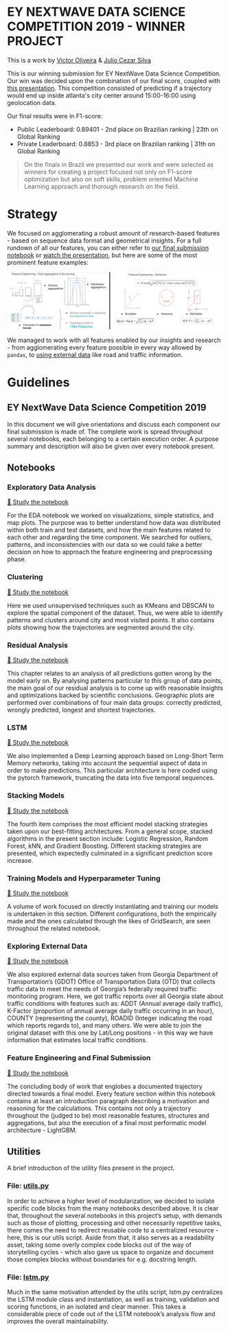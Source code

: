 # EY NEXTWAVE DATA SCIENCE COMPETITION 2019 - WINNER PROJECT

This is a work by [Victor Oliveira](https://www.linkedin.com/in/victor-oliveira-b0634449/) & [Julio Cezar Silva](https://www.linkedin.com/in/julio-cms/)

 This is our winning submission for EY NextWave Data Science Competition. Our win was decided upon the combination of our final score, coupled with [this presentation](LINK). This competition consisted of predicting if a trajectory would end up inside atlanta's city center around 15:00-16:00 using geolocation data.

Our final results were in F1-score:

- Public Leaderboard: 0.89401 - 2nd place on Brazilian ranking | 23th on Global Ranking
- Private Leaderboard: 0.8853 - 3rd place on Brazilian ranking | 31th on Global Ranking

> On the finals in Brazil we presented our work and were selected as winners for creating a project focused not only on F1-score optimization but also on soft skills, problem oriented Machine Learning approach and thorough research on the field.

# Strategy
We focused on agglomerating a robust amount of research-based features - based on sequence data format and geometrical insights. For a full rundown of all our features, you can either refer to [our final submission notebook](./notebooks/08_final_submission.ipynb) or [watch the presentation](LINK), but here are some of the most prominent feature examples:

![Sequence format and distances](./reports/figures/formatting_and_sequences.PNG)

We managed to work with all features enabled by our insights and research - from agglomerating every feature possible in every way allowed by `pandas`, to [using external data](LINK) like road and traffic information.

# Guidelines
## EY NextWave Data Science Competition 2019

In this document we will give orientations and discuss each component our final submission is made of. The complete work is spread throughout several notebooks, each belonging to a certain execution order. A purpose summary and description will also be given over every notebook present.

## Notebooks

### Exploratory Data Analysis

[🔗 Study the notebook](./notebooks/01_extensive_exploratory_data_analysis.ipynb)

For the EDA notebook we worked on visualizations, simple statistics, and map plots. The purpose was to better understand how data was distributed within both train and test datasets, and how the main features related to each other and regarding the time component. We searched for outliers, patterns, and inconsistencies with our data so we could take a better decision on how to approach the feature engineering and preprocessing phase.

### Clustering

[🔗 Study the notebook](./notebooks/02_clustering.ipynb)

Here we used unsupervised techniques such as KMeans and DBSCAN to explore the spatial component of the dataset. Thus, we were able to identify patterns and clusters around city and most visited points. It also contains plots showing how the trajectories are segmented around the city.

### Residual Analysis

[🔗 Study the notebook](./notebooks/03_residual_learning.ipynb)

This chapter relates to an analysis of all predictions gotten wrong by the model early on. By analysing patterns particular to this group of data points, the main goal of our residual analysis is to come up with reasonable insights and optimizations backed by scientific conclusions. Geographic plots are performed over combinations of four main data groups: correctly predicted, wrongly predicted, longest and shortest trajectories.
 
### LSTM

[🔗 Study the notebook](./notebooks/04_lstm.ipynb)

We also implemented a Deep Learning approach based on Long-Short Term Memory networks, taking into account the sequential aspect of data in order to make predictions. This particular architecture is here coded using the pytorch framework, truncating the data into five temporal sequences.

### Stacking Models

[🔗 Study the notebook](./notebooks/05_stacking_ensembling_voting_techniques.ipynb)

The fourth item comprises the most efficient model stacking strategies taken upon our best-fitting architectures. From a general scope, stacked algorithms in the present section include: Logistic Regression, Random Forest, kNN, and Gradient Boosting. Different stacking strategies are presented, which expectedly culminated in a significant prediction score increase.

### Training Models and Hyperparameter Tuning

[🔗 Study the notebook](./notebooks/06_training_classification_models.ipynb)

A volume of work focused on directly instantiating and training our models is undertaken in this section. Different configurations, both the empirically made and the ones calculated through the likes of GridSearch, are seen throughout the related notebook.

### Exploring External Data

[🔗 Study the notebook](./notebooks/07_exploring_external_data.ipynb)

We also explored external data sources taken from Georgia Department of Transportation’s (GDOT) Office of Transportation Data (OTD) that collects traffic data to meet the needs of Georgia’s federally required traffic monitoring program. Here, we got traffic reports over all Georgia state about traffic conditions with features such as:  ADDT (Annual average daily traffic), K-Factor (proportion of annual average daily traffic occurring in an hour), COUNTY (representing the county), ROADID (Integer indicating the road which reports regards to), and many others. We were able to join the original dataset with this one by Lat/Long positions - in this way we have information that estimates local traffic conditions.
 
### Feature Engineering and Final Submission

[🔗 Study the notebook](./notebooks/08_final_submission.ipynb)

The concluding body of work that englobes a documented trajectory directed towards a final model. Every feature section within this notebook contains at least an introduction paragraph describing a motivation and reasoning for the calculations. This contains not only a trajectory throughout the (judged to be) most reasonable features, structures and aggregations, but also the execution of a final most performatic model architecture - LightGBM.

## Utilities

A brief introduction of the utility files present in the project.

### File: [utils.py](./src/utils.py)

In order to achieve a higher level of modularization, we decided to isolate specific code blocks from the many notebooks described above. It is clear that, throughout the several notebooks in this project’s setup, with demands such as those of plotting, processing and other necessarily repetitive tasks, there comes the need to redirect reusable code to a centralized resource - here, this is our utils script. Aside from that, it also serves as a readability asset, taking some overly complex code blocks out of the way of storytelling cycles - which also gave us space to organize and document those complex blocks without boundaries for e.g. docstring length.

### File: [lstm.py](./src/lstm.py)

Much in the same motivation attended by the utils script, lstm.py centralizes the LSTM module class and instantiation, as well as training, validation and scoring functions, in an isolated and clear manner. This takes a considerable piece of code out of the LSTM notebook’s analysis flow and improves the overall maintainability.
